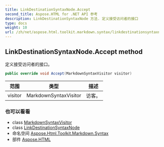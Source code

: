 ```yaml
---
title: LinkDestinationSyntaxNode.Accept
second_title: Aspose.HTML for .NET API 参考
description: LinkDestinationSyntaxNode 方法. 定义接受访问者的接口
type: docs
weight: 10
url: /zh/net/aspose.html.toolkit.markdown.syntax/linkdestinationsyntaxnode/accept/
---
```

## LinkDestinationSyntaxNode.Accept method

定义接受访问者的接口。

```csharp
public override void Accept(MarkdownSyntaxVisitor visitor)
```

| 范围 | 类型 | 描述 |
| --- | --- | --- |
| visitor | MarkdownSyntaxVisitor | 访客。 |

### 也可以看看

* class [MarkdownSyntaxVisitor](../../markdownsyntaxvisitor/)
* class [LinkDestinationSyntaxNode](../)
* 命名空间 [Aspose.Html.Toolkit.Markdown.Syntax](../../linkdestinationsyntaxnode/)
* 部件 [Aspose.HTML](../../../)


